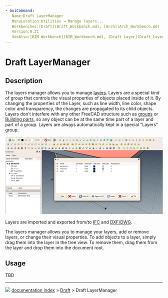 ```yaml
---
- GuiCommand:
   Name:Draft LayerManager
   MenuLocation:Utilities → Manage layers...
   Workbenches:[Draft](Draft_Workbench.md), [Arch](Arch_Workbench.md)
   Version:0.21
   SeeAlso:[BIM Workbench](BIM_Workbench.md), [Draft Layer](Draft_Layer.md)
---
```


# Draft LayerManager

## Description

The layers manager allows you to manage [layers](Draft_Layer.md). Layers are a special kind of group that controls the visual properties of objects placed inside of it. By changing the properties of the Layer, such as line width, line color, shape color and transparency, the changes are propagated to its child objects. Layers don\'t interfere with any other FreeCAD structure such as [groups](Std_Group.md) or [Building parts](Arch_BuildingPart.md), so any object can be at the same time part of a layer and part of a group. Layers are always automatically kept in a special \"Layers\" group.

<img alt="" src=images/BIM_layers_screenshot.png  style="width:800px;">

Layers are imported and exported from/to [IFC](Arch_IFC.md) and [DXF/DWG](Draft_DXF.md).

The layers manager allows you to manage your layers, add or remove layers, or change their visual properties. To add objects to a layer, simply drag them into the layer in the tree view. To remove them, drag them from the layer and drop them into the document root.

## Usage

TBD



---
![](images/Right_arrow.png) [documentation index](../README.md) > [Draft](Draft_Workbench.md) > Draft LayerManager
